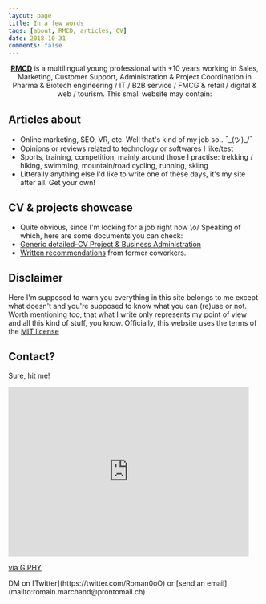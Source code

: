 ```yaml
---
layout: page
title: In a few words
tags: [about, RMCD, articles, CV]
date: 2018-10-31
comments: false
---
```

    
<center><a href="https://r-m-c-d.github.io/about/"><b>RMCD</b></a> is a multilingual young professional with +10 years working in Sales, Marketing, Customer Support, Administration & Project Coordination in Pharma & Biotech engineering / IT / B2B service / FMCG & retail / digital & web / tourism.  This small website may contain:</center>

## Articles about
* Online marketing, SEO, VR, etc. Well that's kind of my job so..  ¯\_(ツ)_/¯
* Opinions or reviews related to technology or softwares I like/test
* Sports, training, competition, mainly around those I practise: trekking / hiking, swimming, mountain/road cycling, running, skiing
* Litterally anything else I'd like to write one of these days, it's my site after all. Get your own!

## CV & projects showcase
* Quite obvious, since I'm looking for a job right now \o/
Speaking of which, here are some documents you can check:
* [Generic detailed-CV Project & Business Administration](https://drive.google.com/open?id=1K3Eod-2f-WGaRSrlZVFVaAX_xSAv5b2I)
* [Written recommendations](https://drive.google.com/open?id=1WFMRN0ML64Edqv_lDy7kgSfd85cdYOJZ) from former coworkers.

## Disclaimer

Here I'm supposed to warn you everything in this site belongs to me except what doesn't and you're supposed to know what you can (re)use or not. Worth mentioning too, that what I write only represents my point of view and all this kind of stuff, you know.
Officially, this website uses the terms of the [MIT license](https://github.com/r-m-c-d/r-m-c-d.github.io/blob/master/LICENSE)

## Contact?
Sure, hit me!
<iframe src="https://giphy.com/embed/gpI5qi9kbUWe4" width="480" height="338" frameBorder="0" class="giphy-embed" allowFullScreen></iframe><p><a href="https://giphy.com/gifs/the-it-crowd-richard-ayoade-gpI5qi9kbUWe4">via GIPHY</a></p>  
DM on [Twitter](https://twitter.com/Roman0oO) or [send an email](mailto:romain.marchand@prontomail.ch)
